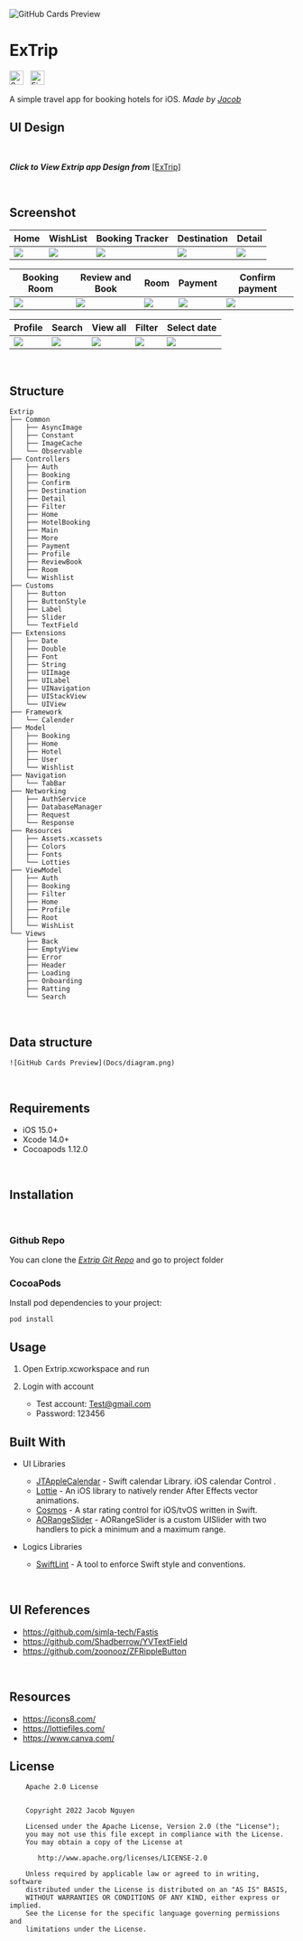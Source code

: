 ![GitHub Cards Preview](Docs/cover.png)

# ExTrip

<span><img src="https://img.shields.io/badge/Swift-282C34?logo=swift&logoColor=F05138" alt="Swift logo" title="Swift" height="25" /></span>
&nbsp;
<span><img src="https://img.shields.io/badge/Firebase-282C34?logo=firebase&logoColor=##FFCA28" alt="Firebase logo" title="Firebase" height="25" /></span>
&nbsp;

A simple travel app for booking hotels for iOS. *Made by [Jacob](https://github.com/jacob-nguyen-goldenowl)*

## UI Design 

<br />

***Click to View Extrip app Design from*** [[ExTrip]](https://www.figma.com/file/FfvKrAkefsdYNvYlPAZaYu/Trip-Go-Travel-UI-Kit-(Community)?node-id=0%3A2419&t=ttzrCNvNkCMJVNu0-0)

<br />

## Screenshot

| Home                                  | WishList                                  | Booking Tracker                             | Destination                                  | Detail                                  |
| ------------------------------------- | ---------------------------------------- | ------------------------------------- | ------------------------------------ | --------------------------------------- |
| ![](Docs/Screenshots/home_framed.png) | ![](Docs/Screenshots/wishlist_framed.png) | ![](Docs/Screenshots/select_room_framed.png) | ![](Docs/Screenshots/destination_framed.png) | ![](Docs/Screenshots/hotel_detail_framed.png) |

| Booking Room                                  | Review and Book                                  | Room                                  | Payment                                  | Confirm payment                                  |
| ------------------------------------------ | ------------------------------------------------ | --------------------------------------- | ---------------------------------------- | ------------------------------------- |
| ![](Docs/Screenshots/hotel_booking_framed.png) | ![](Docs/Screenshots/review_book_framed.png) | ![](Docs/Screenshots/room_framed.png) | ![](Docs/Screenshots/payment_method_framed.png) | ![](Docs/Screenshots/confirm_framed.png) |

| Profile                                 | Search                                  | View all                                   | Filter                               | Select date                                     |
| ---------------------------------------- | -------------------------------------- | ------------------------------------------- | --------------------------------------- | ------------------------------------------ |
| ![](Docs/Screenshots/profile_framed.png) | ![](Docs/Screenshots/search_city_framed.png) | ![](Docs/Screenshots/view_all_framed.png) | ![](Docs/Screenshots/filter_framed.png) | ![](Docs/Screenshots/select_date_framed.png) |

<br />

## Structure

```
Extrip
├── Common
│   ├── AsyncImage
│   ├── Constant
│   ├── ImageCache
│   └── Observable
├── Controllers
│   ├── Auth
│   ├── Booking
│   ├── Confirm
│   ├── Destination
│   ├── Detail
│   ├── Filter
│   ├── Home
│   ├── HotelBooking
│   ├── Main
│   ├── More
│   ├── Payment
│   ├── Profile
│   ├── ReviewBook
│   ├── Room
│   └── Wishlist
├── Customs
│   ├── Button
│   ├── ButtonStyle
│   ├── Label
│   ├── Slider
│   └── TextField
├── Extensions
│   ├── Date
│   ├── Double
│   ├── Font
│   ├── String
│   ├── UIImage
│   ├── UILabel
│   ├── UINavigation
│   ├── UIStackView
│   └── UIView
├── Framework
│   └── Calender
├── Model
│   ├── Booking
│   ├── Home
│   ├── Hotel
│   ├── User
│   └── Wishlist
├── Navigation
│   └── TabBar
├── Networking
│   ├── AuthService
│   ├── DatabaseManager
│   ├── Request
│   └── Response
├── Resources
│   ├── Assets.xcassets
│   ├── Colors
│   ├── Fonts
│   └── Lotties
├── ViewModel
│   ├── Auth
│   ├── Booking
│   ├── Filter
│   ├── Home
│   ├── Profile
│   ├── Root
│   └── WishList
└── Views
    ├── Back
    ├── EmptyView
    ├── Error
    ├── Header
    ├── Loading
    ├── Onboarding
    ├── Ratting
    └── Search

```

<br />

## Data structure
```
![GitHub Cards Preview](Docs/diagram.png)
```
<br />

## Requirements

- iOS 15.0+
- Xcode 14.0+
- Cocoapods 1.12.0

<br />

## Installation
​
### Github Repo

You can clone the *[Extrip Git Repo](https://github.com/jacob-nguyen-goldenowl/ExTrip.git)* and go to project folder

### CocoaPods

Install pod dependencies to your project:

```
pod install
```  

## Usage

1. Open Extrip.xcworkspace and run​

2. Login with account
    - Test account: Test@gmail.com
    - Password: 123456

## Built With 

- UI Libraries

  - [JTAppleCalendar](https://github.com/patchthecode/JTAppleCalendar.git) -  Swift calendar Library. iOS calendar Control .
  - [Lottie](https://github.com/airbnb/lottie-ios) - An iOS library to natively render After Effects vector animations.
  - [Cosmos](https://github.com/evgenyneu/Cosmos.git) - A star rating control for iOS/tvOS written in Swift.
  - [AORangeSlider](https://github.com/Andy1984/AORangeSlider.git)  - AORangeSlider is a custom UISlider with two handlers to pick a minimum and a maximum range.
  
- Logics Libraries
  - [SwiftLint](https://github.com/realm/SwiftLint.git) - A tool to enforce Swift style and conventions.  

<br />

## UI References
- https://github.com/simla-tech/Fastis
- https://github.com/Shadberrow/YVTextField
- https://github.com/zoonooz/ZFRippleButton

<br />

## Resources

- https://icons8.com/
- https://lottiefiles.com/
- https://www.canva.com/

## License

```
    Apache 2.0 License


    Copyright 2022 Jacob Nguyen

    Licensed under the Apache License, Version 2.0 (the "License");
    you may not use this file except in compliance with the License.
    You may obtain a copy of the License at

       http://www.apache.org/licenses/LICENSE-2.0

    Unless required by applicable law or agreed to in writing, software
    distributed under the License is distributed on an "AS IS" BASIS,
    WITHOUT WARRANTIES OR CONDITIONS OF ANY KIND, either express or implied.
    See the License for the specific language governing permissions and
    limitations under the License.
```

